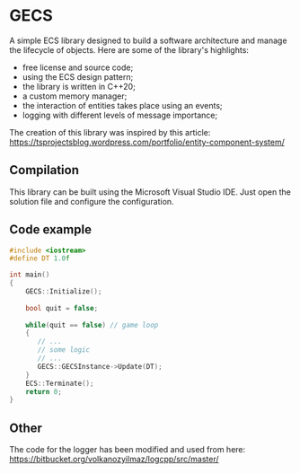 # GECS
A simple ECS library designed to build a software architecture and manage the lifecycle of objects. Here are some of the library's highlights:

* free license and source code;
* using the ECS design pattern;
* the library is written in C++20;
* a custom memory manager;
* the interaction of entities takes place using an events;
* logging with different levels of message importance;

The creation of this library was inspired by this article: https://tsprojectsblog.wordpress.com/portfolio/entity-component-system/

## Compilation
This library can be built using the Microsoft Visual Studio IDE. Just open the solution file and configure the configuration.

## Code example
```cpp
#include <iostream>
#define DT 1.0f

int main()
{
    GECS::Initialize();
 
    bool quit = false;
 
    while(quit == false) // game loop
    {
       // ...
       // some logic
       // ...
       GECS::GECSInstance->Update(DT);
    }
    ECS::Terminate();
    return 0;
}
```

## Other
The code for the logger has been modified and used from here: https://bitbucket.org/volkanozyilmaz/logcpp/src/master/
